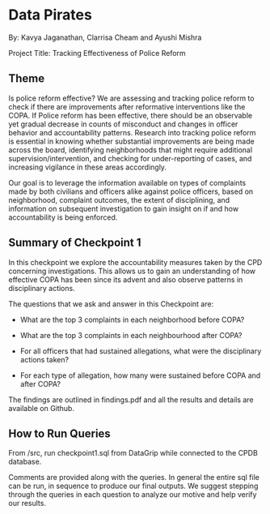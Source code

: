 # Data Pirates

By: Kavya Jaganathan, Clarrisa Cheam and Ayushi Mishra

Project Title: Tracking Effectiveness of Police Reform

## Theme 

Is police reform effective? We are assessing and tracking police reform to check if there are improvements after reformative interventions like the COPA. If Police reform has been effective, there should be an observable yet gradual decrease in counts of misconduct and changes in officer behavior and accountability patterns. Research into tracking police reform is essential in knowing whether substantial improvements are being made across the board, identifying neighborhoods that might require additional supervision/intervention, and checking for under-reporting of cases, and increasing vigilance in these areas accordingly.

Our goal is to leverage the information available on types of complaints made by both civilians and officers alike against police officers, based on neighborhood, complaint outcomes, the extent of disciplining, and information on subsequent investigation to gain insight on if and how accountability is being enforced.


## Summary of Checkpoint 1

In this checkpoint we explore the accountability measures taken by the CPD concerning investigations. This allows us to gain an understanding of how effective COPA has been since its advent and also observe patterns in disciplinary actions.

The questions that we ask and answer in this Checkpoint are:

- What are the top 3 complaints in each neighborhood before COPA?

- What are the top 3 complaints in each neighbourhood after COPA?

- For all officers that had sustained allegations, what were the disciplinary actions taken?

- For each type of allegation, how many were sustained before COPA and after COPA?

The findings are outlined in findings.pdf and all the results and details are available on Github.

## How to Run Queries 

From /src, run checkpoint1.sql from DataGrip while connected to the CPDB database.

Comments are provided along with the queries. In general the entire sql file can be run, in sequence to produce our final outputs. We suggest stepping through the queries in each question to analyze our motive and help verify our results. 
